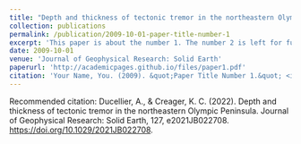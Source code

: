 ```yaml
---
title: "Depth and thickness of tectonic tremor in the northeastern Olympic Peninsula"
collection: publications
permalink: /publication/2009-10-01-paper-title-number-1
excerpt: 'This paper is about the number 1. The number 2 is left for future work.'
date: 2009-10-01
venue: 'Journal of Geophysical Research: Solid Earth'
paperurl: 'http://academicpages.github.io/files/paper1.pdf'
citation: 'Your Name, You. (2009). &quot;Paper Title Number 1.&quot; <i>Journal 1</i>. 1(1).'
---
```


Recommended citation: Ducellier, A., & Creager, K. C. (2022). Depth and thickness of tectonic tremor in the northeastern Olympic Peninsula. Journal of Geophysical Research: Solid Earth, 127, e2021JB022708. https://doi.org/10.1029/2021JB022708.
